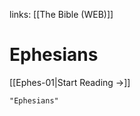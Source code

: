 links: [[The Bible (WEB)]]
# Ephesians

[[Ephes-01|Start Reading →]]

```query 2021-09-27 15:55
"Ephesians"
```